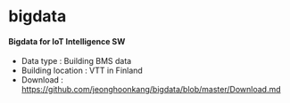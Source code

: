 # bigdata

#### Bigdata for IoT Intelligence SW
 - Data type : Building BMS data 
 - Building location : VTT in Finland
 - Download : https://github.com/jeonghoonkang/bigdata/blob/master/Download.md

